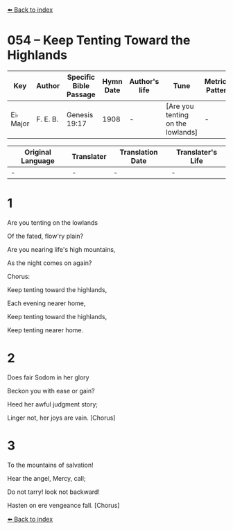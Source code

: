 [⬅️ Back to index](../README.md)

# 054 – Keep Tenting Toward the Highlands

Key | Author   | Specific Bible Passage     |Hymn Date |Author's life |Tune |Metrical Pattern   |Composer/Source
-- | --------- | ---------------------------|----------|--------------|-----|-------------------|-------------  
E♭ Major |F. E. B. |Genesis 19:17 |1908 |- |[Are you tenting on the lowlands] |- |F. E. Belden

Original Language | Translater | Translation Date   | Translater's Life  
----------------- | --------- | --------------------|-------------     
\- |- |- |-




# 1

Are you tenting on the lowlands

Of the fated, flow'ry plain?

Are you nearing life's high mountains,

As the night comes on again?  



Chorus:

Keep tenting toward the highlands,

Each evening nearer home,

Keep tenting toward the highlands,

Keep tenting nearer home.



# 2

Does fair Sodom in her glory

Beckon you with ease or gain?

Heed her awful judgment story;

Linger not, her joys are vain.  [Chorus]



# 3

To the mountains of salvation!

Hear the angel, Mercy, call;

Do not tarry!  look not backward!

Hasten on ere vengeance fall.  [Chorus]

[⬅️ Back to index](../README.md)
